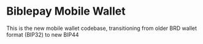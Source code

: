 # Biblepay Mobile Wallet
This is the new mobile wallet codebase, transitioning from older BRD wallet format (BIP32) to new BIP44
